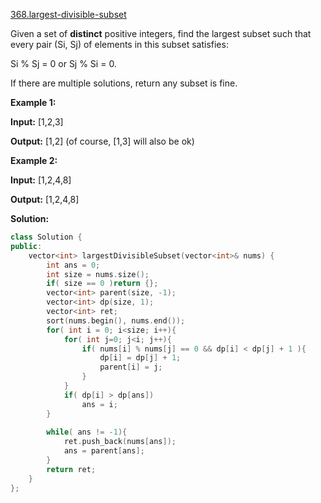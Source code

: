 [368.largest-divisible-subset](https://leetcode.com/problems/largest-divisible-subset/)  

Given a set of **distinct** positive integers, find the largest subset such that every pair (Si, Sj) of elements in this subset satisfies:

Si % Sj = 0 or Sj % Si = 0.

If there are multiple solutions, return any subset is fine.

**Example 1:**

  
**Input:** \[1,2,3\]
  
**Output:** \[1,2\] (of course, \[1,3\] will also be ok)
  

**Example 2:**

  
**Input:** \[1,2,4,8\]
  
**Output:** \[1,2,4,8\]  



**Solution:**  

```cpp
class Solution {
public:
    vector<int> largestDivisibleSubset(vector<int>& nums) {
        int ans = 0;
        int size = nums.size();
        if( size == 0 )return {};
        vector<int> parent(size, -1);
        vector<int> dp(size, 1);
        vector<int> ret;
        sort(nums.begin(), nums.end());
        for( int i = 0; i<size; i++){
            for( int j=0; j<i; j++){
                if( nums[i] % nums[j] == 0 && dp[i] < dp[j] + 1 ){
                    dp[i] = dp[j] + 1;
                    parent[i] = j;
                }
            }
            if( dp[i] > dp[ans])
                ans = i;
        }
        
        while( ans != -1){
            ret.push_back(nums[ans]);
            ans = parent[ans];
        }
        return ret;
    }
};
```
      